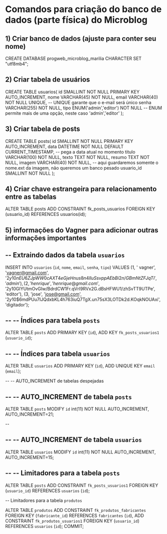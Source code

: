 # Comandos para criação do banco de dados (parte física) do Microblog

## 1) Criar banco de dados (ajuste para conter seu nome)
CREATE DATABASE progweb_microblog_marilia CHARACTER SET "utf8mb4";

## 2) Criar tabela de usuários
CREATE TABLE usuarios(
	id SMALLINT NOT NULL PRIMARY KEY AUTO_INCREMENT,
	nome VARCHAR(45) NOT NULL,
	email VARCHAR(40) NOT NULL UNIQUE, -- UNIQUE garante que o e-mail será único
  	senha VARCHAR(255) NOT NULL,
	tipo ENUM('admin','editor') NOT NULL -- ENUM permite mais de uma opção, neste caso 'admin','editor'
); 

## 3) Criar tabela de posts
CREATE TABLE posts(
	id SMALLINT NOT NULL PRIMARY KEY AUTO_INCREMENT,
	data DATETIME NOT NULL DEFAULT CURRENT_TIMESTAMP, -- pega a data atual no momento
	titulo VARCHAR(100) NOT NULL,
	texto TEXT NOT NULL,
	resumo TEXT NOT NULL,
  	imagem VARCHAR(40) NOT NULL, -- aqui guardaremos somente o nome.ext da imagem, não queremos um banco pesado
  	usuario_id SMALLINT NOT NULL
);

## 4) Criar chave estrangeira para relacionamento entre as tabelas
ALTER TABLE posts 
  ADD CONSTRAINT fk_posts_usuarios 
  FOREIGN KEY (usuario_id) REFERENCES usuarios(id); 




  ## 5) informações do Vagner para adicionar outras informações importantes

  -- Extraindo dados da tabela `usuarios`
-- 



INSERT INTO `usuarios` (`id`, `nome`, `email`, `senha`, `tipo`) VALUES
(1, ' vagner', 'vagner@gmail.com', '$2y$10$nEU6ZJpWW0cAXT4eGjeHnus8n4lluSsvppAEbBi2n/GBmNtZFJqTi', 'admin'),
(2, 'henrique', 'henrique@gmail.com', '$2y$10$GIYUtmOvGIw/BdrdCW1Fr.qVrI9RVx2G.dBsHFWU1/zhSvTT9UTPe', 'editor'),
(3, 'jose', 'jose@gmail.com', '$2y$10$6mdPUu7IJQdxbKL4h763iuQ7TgX.un75sX3LOTDk2d.KOqkNOUAxi', 'digitador');





--
-- Índices para tabela `posts`
--
ALTER TABLE `posts`
ADD PRIMARY KEY (`id`),
ADD KEY `fk_posts_usuarios1` (`usuario_id`);







--
-- Índices para tabela `usuarios`
--
ALTER TABLE `usuarios`
ADD PRIMARY KEY (`id`),
ADD UNIQUE KEY `email` (`email`);



--
-- AUTO_INCREMENT de tabelas despejadas



--
-- AUTO_INCREMENT de tabela `posts`
--
ALTER TABLE `posts`
MODIFY `id` int(11) NOT NULL AUTO_INCREMENT, AUTO_INCREMENT=21;



--


--
-- AUTO_INCREMENT de tabela `usuarios`
--
ALTER TABLE `usuarios`
MODIFY `id` int(11) NOT NULL AUTO_INCREMENT, AUTO_INCREMENT=15;









--
-- Limitadores para a tabela `posts`
--
ALTER TABLE `posts`
ADD CONSTRAINT `fk_posts_usuarios1` FOREIGN KEY (`usuario_id`) REFERENCES `usuarios` (`id`);




-- Limitadores para a tabela `produtos`

ALTER TABLE `produtos`
ADD CONSTRAINT `fk_produtos_fabricantes` FOREIGN KEY (`fabricante_id`) REFERENCES `fabricantes` (`id`),
ADD CONSTRAINT `fk_produtos_usuarios1` FOREIGN KEY (`usuario_id`) REFERENCES `usuarios` (`id`);
COMMIT;